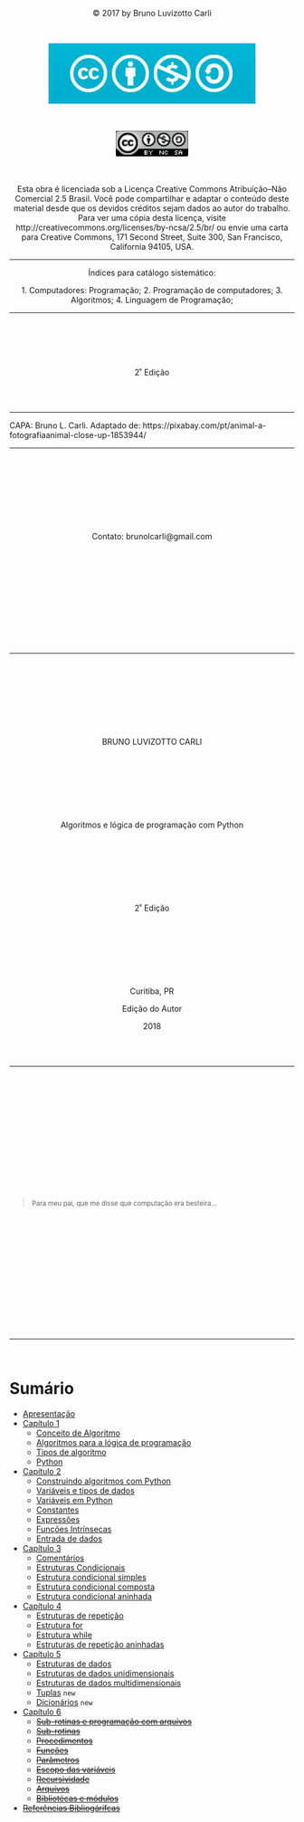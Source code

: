 

<br /><br />

<p align="center">
© 2017 by Bruno Luvizotto Carli
</p>

<br />

<p align="center">
<img src="sessions/resources/img/cc1.png">
</p>

<br />

<p align="center">
<img src="sessions/resources/img/cc2.png">
</p>

<br />

<p align="center">
Esta obra é licenciada sob a Licença Creative Commons
Atribuição–Não Comercial 2.5 Brasil. Você pode
compartilhar e adaptar o conteúdo deste material desde
que os devidos créditos sejam dados ao autor do trabalho.
Para ver uma cópia desta licença, visite
http://creativecommons.org/licenses/by-ncsa/2.5/br/ ou
envie uma carta para Creative Commons, 171 Second
Street, Suite 300, San Francisco, California 94105, USA.
</p>

<hr>

<p align="center">
Índices para catálogo sistemático:
</p>

<p align="center">
1. Computadores: Programação;
2. Programação de computadores;
3. Algoritmos;
4. Linguagem de Programação;
</p>
<hr>

<br /><br /><br /><br />

<p align="center">
2˚ Edição
</p>

<br /><br />

<hr>
CAPA: Bruno L. Carli.
Adaptado de: https://pixabay.com/pt/animal-a-fotografiaanimal-close-up-1853944/
<hr>

<br /><br /><br /><br /><br /><br /><br />

<p align="center">Contato: brunolcarli@gmail.com</p>

 <br /><br /><br /><br /><br /><br /><br /><br /><br /><br />

 <hr>

<br /><br /><br /><br /><br /><br /><br />
<p align="center">BRUNO LUVIZOTTO CARLI</p>

<br /><br /><br /><br /><br /><br />

<p align="center">
Algoritmos e lógica de
programação com Python
</p>

<br /><br /><br /><br /><br /><br />

<p align="center">2˚ Edição </p>

<br /><br /><br /><br /><br /><br />

<p align="center">Curitiba, PR</p>
<p align="center">Edição do Autor</p>
<p align="center">2018</p>

<br /><br />

<hr>

<br /><br /><br /><br /><br /><br />
<br /><br /><br /><br /><br /><br />

> <small>Para meu pai, que me disse
que computação era besteira...</small>

<br /><br /><br /><br /><br /><br />
<br /><br /><br /><br /><br /><br />

<hr>

<br />

# Sumário

* [Apresentação](sessions/apresentacao.md)
* [Capítulo 1](sessions/ch1.md)
    - [Conceito de Algoritmo](sessions/ch1.md#conceito-de-algoritmo)
    - [Algoritmos para a lógica de programação](sessions/ch1.md#algoritmos-para-a-logica-de-programacao) 
    - [Tipos de algoritmo](sessions/ch1.md#tipos-de-algoritmos)
    - [Python](sessions/ch1.md##python)
* [Capítulo 2](sessions/ch2.md)
    - [Construindo algoritmos com Python](sessions/ch2.md#construindo-algoritmos-com-python)
    - [Variáveis e tipos de dados](sessions/ch2.md#variaveis-e-tipos-de-dados)
    - [Variáveis em Python](sessions/ch2.md#variaveis-em-python)
    - [Constantes](sessions/ch2.md#constantes)
    - [Expressões](sessions/ch2.md#expressões)
    - [Funções Intrínsecas](sessions/ch2.md#funcões-intrinsecas)
    - [Entrada de dados](sessions/ch2.md#entrada-de-dados)
* [Capítulo 3](sessions/ch3.md)
    - [Comentários](sessions/ch3.md#comentarios)
    - [Estruturas Condicionais](sessions/ch3.md#estruturas-condicionais)
    - [Estrutura condicional simples](sessions/ch3.md#estrutura-condicional-simples)
    - [Estrutura condicional composta](sessions/ch3.md#estrutura-condicional-composta)
    - [Estrutura condicional aninhada](sessions/ch3.md#estrutura-condicional-aninhada)
* [Capítulo 4](sessions/ch4.md)
    - [Estruturas de repetição](sessions/ch4.md#estruturas-de-repeticao)
    - [Estrutura for](sessions/ch4.md#estrutura-for)
    - [Estrutura while](sessions/ch4.md#estrutura-while)
    - [Estruturas de repetição aninhadas](sessions/ch4.md#estruturas-de-repeticão-aninhadas)
* [Capítulo 5](sessions/ch5.md)
    - [Estruturas de dados](sessions/ch5.md#estruturas-de-dados)
    - [Estruturas de dados unidimensionais](sessions/ch5.md#estruturas-de-dados-unidimensionais)
    - [Estruturas de dados multidimensionais](sessions/ch5.md#estruturas-de-dados-multidimensionais)
    - [Tuplas](sessions/ch5.md#tuplas) `new`
    - [Dicionários](sessions/ch5.md#dicionarios) `new`
* [Capítulo 6](sessions/ch6.md)
    - [~~Sub-rotinas e programação com arquivos~~](sessions/ch6.md#sub-rotinas-e-programaca-com-arquivos)
    - [~~Sub-rotinas~~](sessions/ch6.md#sub-rotinas)
    - [~~Procedimentos~~](sessions/ch6.md#procedimentos)
    - [~~Funções~~](sessions/ch6.md#funcoes)
    - [~~Parâmetros~~](sessions/ch6.md#parametros)
    - [~~Escopo das variáveis~~](sessions/ch6.md#escopo-das-variaveis)
    - [~~Recursividade~~](sessions/ch6.md#recursividade)
    - [~~Arquivos~~](sessions/ch6.md#arquivos)
    - [~~Bibliotécas e módulos~~](sessions/ch6.md#bibliotecas-e-modulos)
* [~~Referências Bibliogárifcas~~](sessions/referencias.md)

